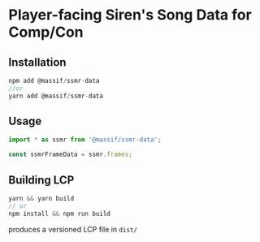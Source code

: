 # Player-facing Siren's Song Data for Comp/Con

## Installation

```js
npm add @massif/ssmr-data
//or
yarn add @massif/ssmr-data
```

## Usage

```js
import * as ssmr from '@massif/ssmr-data';

const ssmrFrameData = ssmr.frames;
```

## Building LCP

```js
yarn && yarn build
// or
npm install && npm run build
```

produces a versioned LCP file in `dist/`
